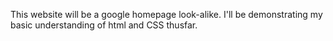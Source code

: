 This website will be a google homepage look-alike. I'll be demonstrating my basic understanding of html and CSS thusfar. 